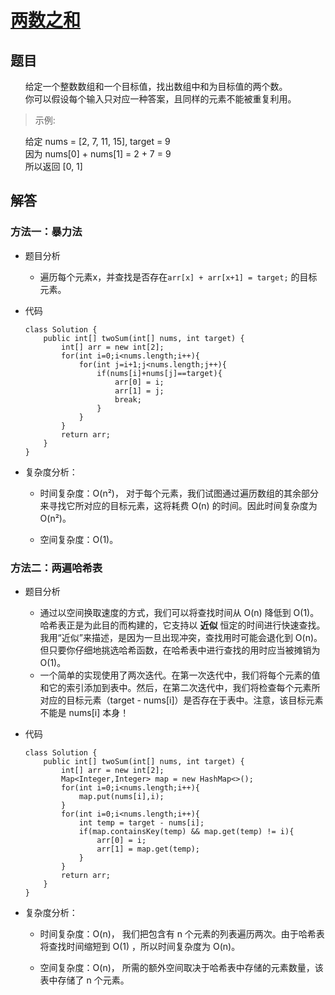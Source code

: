 # [两数之和](https://leetcode-cn.com/problems/two-sum/description/)

## 题目

&nbsp;&nbsp;&nbsp;&nbsp;&nbsp;&nbsp;给定一个整数数组和一个目标值，找出数组中和为目标值的两个数。<br/>
&nbsp;&nbsp;&nbsp;&nbsp;&nbsp;&nbsp;你可以假设每个输入只对应一种答案，且同样的元素不能被重复利用。<br/>

  >示例:

&nbsp;&nbsp;&nbsp;&nbsp;&nbsp;&nbsp;给定 nums = [2, 7, 11, 15], target = 9 <br/>
&nbsp;&nbsp;&nbsp;&nbsp;&nbsp;&nbsp;因为 nums[0] + nums[1] = 2 + 7 = 9<br/>
&nbsp;&nbsp;&nbsp;&nbsp;&nbsp;&nbsp;所以返回 [0, 1]

## 解答

### 方法一：暴力法

* 题目分析

    * 遍历每个元素x，并查找是否存在`arr[x] + arr[x+1] = target;` 的目标元素。

* 代码

      class Solution {
          public int[] twoSum(int[] nums, int target) {
              int[] arr = new int[2];
              for(int i=0;i<nums.length;i++){
                  for(int j=i+1;j<nums.length;j++){
                      if(nums[i]+nums[j]==target){
                          arr[0] = i;
                          arr[1] = j;
                          break;
                      }
                  }
              }
              return arr;
          }
      }

* 复杂度分析：

    * 时间复杂度：O(n²)， 对于每个元素，我们试图通过遍历数组的其余部分来寻找它所对应的目标元素，这将耗费 O(n) 的时间。因此时间复杂度为 O(n²)。

    * 空间复杂度：O(1)。 


### 方法二：两遍哈希表


* 题目分析

    * 通过以空间换取速度的方式，我们可以将查找时间从 O(n) 降低到 O(1)。哈希表正是为此目的而构建的，它支持以 **近似** 恒定的时间进行快速查找。我用“近似”来描述，是因为一旦出现冲突，查找用时可能会退化到 O(n)。但只要你仔细地挑选哈希函数，在哈希表中进行查找的用时应当被摊销为 O(1)。
    * 一个简单的实现使用了两次迭代。在第一次迭代中，我们将每个元素的值和它的索引添加到表中。然后，在第二次迭代中，我们将检查每个元素所对应的目标元素（target - nums[i]）是否存在于表中。注意，该目标元素不能是 nums[i] 本身！

* 代码

      class Solution {
          public int[] twoSum(int[] nums, int target) {
              int[] arr = new int[2];
              Map<Integer,Integer> map = new HashMap<>();
              for(int i=0;i<nums.length;i++){
                  map.put(nums[i],i);
              }
              for(int i=0;i<nums.length;i++){
                  int temp = target - nums[i];
                  if(map.containsKey(temp) && map.get(temp) != i){
                      arr[0] = i;
                      arr[1] = map.get(temp);
                  }
              }
              return arr;
          }
      }

* 复杂度分析：

    * 时间复杂度：O(n)， 我们把包含有 n 个元素的列表遍历两次。由于哈希表将查找时间缩短到 O(1) ，所以时间复杂度为 O(n)。
    
    * 空间复杂度：O(n)， 所需的额外空间取决于哈希表中存储的元素数量，该表中存储了 n 个元素。 



















